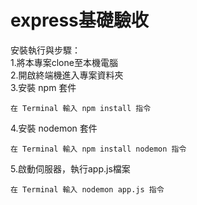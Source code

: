 # express基礎驗收
安裝執行與步驟：<br>
1.將本專案clone至本機電腦<br>
2.開啟終端機進入專案資料夾<br>
3.安裝 npm 套件<br>
```
在 Terminal 輸入 npm install 指令
```
4.安裝 nodemon 套件
```
在 Terminal 輸入 npm install nodemon 指令
```
5.啟動伺服器，執行app.js檔案
```
在 Terminal 輸入 nodemon app.js 指令
```
